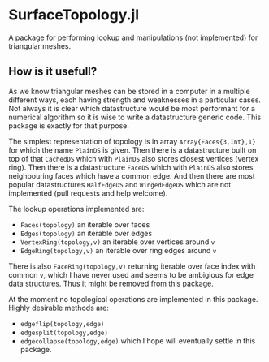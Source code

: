 # SurfaceTopology.jl

A package for performing lookup and manipulations (not implemented) for triangular meshes.

## How is it usefull?

As we know triangular meshes can be stored in a computer in a multiple different ways, each having strength and weaknesses in a particular cases. Not always it is clear which datastructure would be most performant for a numerical algorithm so it is wise to write a datastructure generic code. This package is exactly for that purpose. 

The simplest representation of topology is in array `Array{Faces{3,Int},1}` for which the name `PlainDS` is given. Then there is a datastructure built on top of that `CachedDS` which with `PlainDS` also stores closest vertices (vertex ring). Then there is a datastructure `FaceDS` which with `PlainDS` also stores neighbouring faces which have a common edge. And then there are most popular datastructures `HalfEdgeDS` and `WingedEdgeDS` which are not implemented (pull requests and help welcome). 

The lookup operations implemented are:

   + `Faces(topology)` an iterable over faces
   + `Edges(topology)` an iterable over edges
   + `VertexRing(topology,v)` an iterable over vertices around `v`
   + `EdgeRing(topology,v)` an iterable over ring edges around `v`
    
There is also `FaceRing(topology,v)` returning iterable over face index with common `v`, which I have never used and seems to be ambigious for edge data structures. Thus it might be removed from this package.

At the moment no topological operations are implemented in this package. Highly desirable methods are:

   + `edgeflip(topology,edge)`
   + `edgesplit(topology,edge)`
   + `edgecollapse(topology,edge)`
which I hope will eventually settle in this package.

